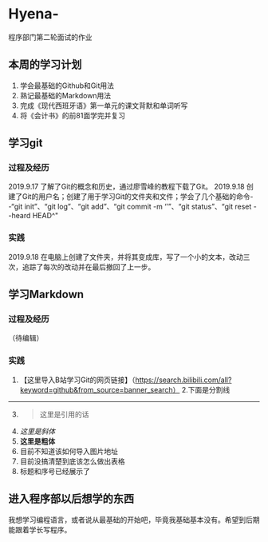 # Hyena-
程序部门第二轮面试的作业
## 本周的学习计划
1. 学会最基础的Github和Git用法
2. 熟记最基础的Markdown用法
3. 完成《现代西班牙语》第一单元的课文背默和单词听写
4. 将《会计书》的前81面学完并复习
## 学习git
### 过程及经历
2019.9.17 了解了Git的概念和历史，通过廖雪峰的教程下载了Git。
2019.9.18 创建了Git的用户名；创建了用于学习Git的文件夹和文件；学会了几个基础的命令--“git init”、“git log”、“git add”、“git commit -m ‘’”、“git status”、“git reset --heard HEAD^"
### 实践
2019.9.18 在电脑上创建了文件夹，并将其变成库，写了一个小的文本，改动三次，追踪了每次的改动并在最后撤回了上一步。
## 学习Markdown
### 过程及经历
（待编辑）
### 实践
1. 【这里导入B站学习Git的网页链接】（https://search.bilibili.com/all?keyword=github&from_source=banner_search）
2.下面是分割线
***
3. > 这里是引用的话  
4. *这里是斜体*
5. **这里是粗体**
6. 目前不知道该如何导入图片地址
7. 目前没搞清楚到底该怎么做出表格
8. 标题和序号已经展示了
## 进入程序部以后想学的东西
我想学习编程语言，或者说从最基础的开始吧，毕竟我基础基本没有。希望到后期能跟着学长写程序。
